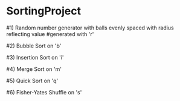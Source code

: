 # SortingProject


#1) Random number generator with balls evenly spaced with radius reflecting value
#generated with 'r'

#2) Bubble Sort on 'b'

#3) Insertion Sort on 'i'

#4) Merge Sort on 'm'

#5) Quick Sort on 'q'

#6) Fisher-Yates Shuffle on 's'
